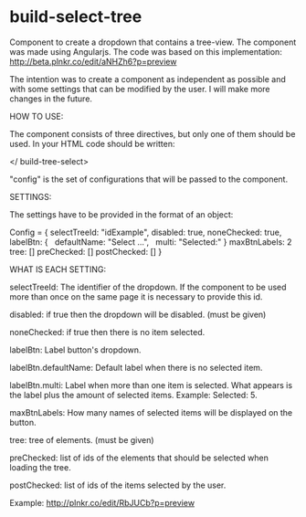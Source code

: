build-select-tree
=================

Component to create a dropdown that contains a tree-view. The component was made using Angularjs. The code was based on this implementation: http://beta.plnkr.co/edit/aNHZh6?p=preview

The intention was to create a component as independent as possible and with some settings that can be modified by the user. I will make more changes in the future.

HOW TO USE:

The component consists of three directives, but only one of them should be used. In your HTML code should be written:

<build-select-tree config="config"> </ build-tree-select>

"config" is the set of configurations that will be passed to the component.


SETTINGS:

The settings have to be provided in the format of an object:

Config = {
  selectTreeId: "idExample",
  disabled: true,
  noneChecked: true,
  labelBtn: {
    defaultName: "Select ...",
    multi: "Selected:"
  }
  maxBtnLabels: 2
  tree: []
  preChecked: []
  postChecked: []
}


WHAT IS EACH SETTING:

selectTreeId: The identifier of the dropdown. If the component to be used more than once on the same page it is necessary to provide this id.

disabled: if true then the dropdown will be disabled. (must be given)

noneChecked: if true then there is no item selected.

labelBtn: Label button's dropdown.

labelBtn.defaultName: Default label when there is no selected item.

labelBtn.multi: Label when more than one item is selected. What appears is the label plus the amount of selected items. Example: Selected: 5.

maxBtnLabels: How many names of selected items will be displayed on the button.

tree: tree of elements. (must be given)

preChecked: list of ids of the elements that should be selected when loading the tree.

postChecked: list of ids of the items selected by the user.


Example:
http://plnkr.co/edit/RbJUCb?p=preview
